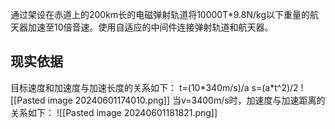 通过架设在赤道上的200km长的电磁弹射轨道将10000T\*9.8N/kg以下重量的航天器加速至10倍音速。使用自适应的中间件连接弹射轨道和航天器。
## 现实依据
目标速度和加速度与加速长度的关系如下：
t=(10\*340m/s)/a
s=(a\*t^2)/2
![[Pasted image 20240601174010.png]]
当v=3400m/s时，加速度与加速距离的关系如下：
![[Pasted image 20240601181821.png]]
